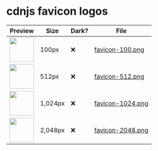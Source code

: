 # cdnjs favicon logos

| Preview | Size | Dark? | File |
|---------|------|-------|------|
| <img src='https://github.com/cdnjs/brand/blob/master/logo/favicon/favicon-100.png?raw=true' width='64' alt=''/> | 100px | ❌ | [favicon-100.png](https://github.com/cdnjs/brand/blob/master/logo/favicon/favicon-100.png) |
| <img src='https://github.com/cdnjs/brand/blob/master/logo/favicon/favicon-512.png?raw=true' width='64' alt=''/> | 512px | ❌ | [favicon-512.png](https://github.com/cdnjs/brand/blob/master/logo/favicon/favicon-512.png) |
| <img src='https://github.com/cdnjs/brand/blob/master/logo/favicon/favicon-1024.png?raw=true' width='64' alt=''/> | 1,024px | ❌ | [favicon-1024.png](https://github.com/cdnjs/brand/blob/master/logo/favicon/favicon-1024.png) |
| <img src='https://github.com/cdnjs/brand/blob/master/logo/favicon/favicon-2048.png?raw=true' width='64' alt=''/> | 2,048px | ❌ | [favicon-2048.png](https://github.com/cdnjs/brand/blob/master/logo/favicon/favicon-2048.png) |